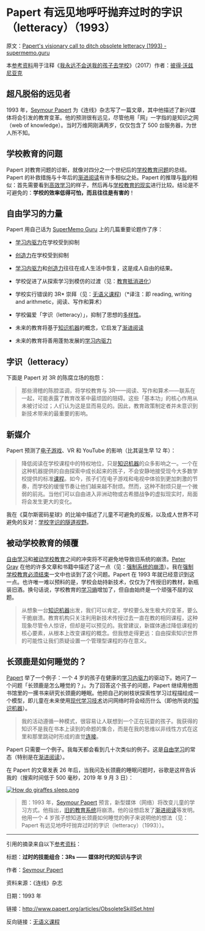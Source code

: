# Papert 有远见地呼吁抛弃过时的字识（letteracy）（1993）

原文：[Papert's visionary call to ditch obsolete letteracy (1993) - supermemo.guru](https://supermemo.guru/wiki/Papert's_visionary_call_to_ditch_obsolete_letteracy_(1993))

本[参考资料](https://supermemo.guru/wiki/References)用于注释《[我永远不会送我的孩子去学校](https://supermemo.guru/wiki/Problem_of_Schooling)》（2017）作者：[彼得·沃兹尼亚克](https://supermemo.guru/wiki/Piotr_Wozniak)

## 超凡脱俗的远见者

1993 年，[Seymour Papert](https://supermemo.guru/wiki/Seymour_Papert) 为《连线》杂志写了一篇文章，其中他描述了新兴媒体将会引发的教育变革。他的预测很有远见，尽管他用「网」一字指的是知识之网（web of knowledge）。当时万维网刚满两岁，仅仅包含了 500 台服务器，为世人所不知。

## 学校教育的问题

Papert 对教育问题的诊断，就像对四分之一个世纪后的[学校教育问题](https://supermemo.guru/wiki/Problem_of_schooling)的总结。Papert 的补救措施与十年后的[渐进阅读](https://supermemo.guru/wiki/Incremental_reading)有许多相似之处。Papert 的推理与[我](https://supermemo.guru/wiki/Piotr_Wozniak)的相似：首先需要看到[高效学习](https://supermemo.guru/wiki/Free_learning)的样子，然后再与[学校教育的现实](https://supermemo.guru/wiki/Prussian_Education_System)进行比较。结论是不可避免的：**学校的效率低得可怕，而且往往是有害的**！

## 自由学习的力量

Papert 用自己话为 [SuperMemo Guru](https://supermemo.guru/wiki/SuperMemo_Guru) 上的几篇重要论题作了序：

- [学习内驱力](https://supermemo.guru/wiki/Learn_drive)在学校受到抑制

- [创造力](https://supermemo.guru/wiki/Creativity)在学校受到抑制

- [学习内驱力](https://supermemo.guru/wiki/Learn_drive)和[创造力](https://supermemo.guru/wiki/Creativity)往往在成人生活中恢复，这是成人自由的结果。

- 学校促进了从探索学习到模仿的过渡（见：[教育抵消进化](https://supermemo.guru/wiki/Education_counteracts_evolution)）

- 学校实行错误的 3R\* 崇拜（见：[无语义课程](https://supermemo.guru/wiki/Asemantic_curriculum))（\*译注：即 reading, writing and arithmetic，阅读、写作和算术）

- 学校偏爱「字识（letteracy）」，抑制了思想的[多样性](https://supermemo.guru/wiki/Diversity)。

- 未来的教育将基于[知识机器](https://supermemo.guru/wiki/Knowledge_Machine)的概念，它启发了[渐进阅读](https://supermemo.guru/wiki/Incremental_reading)

- 未来的教育将善用蓬勃发展的[学习内驱力](https://supermemo.guru/wiki/Learn_drive)

## 字识（letteracy）

下面是 Papert 对 3R 的陈腐立场的抱怨：

> 那些滑稽的陈腔滥调，将学校教育与 3R——阅读、写作和算术——联系在一起，可能表露了教育改革中最顽固的阻碍。这些「基本功」的核心作用从未被讨论过；人们认为这是显而易见的。因此，教育政策制定者并未意识到新技术带来的最重要的影响。

## 新媒介

Papert 预测了[电子游戏](https://supermemo.guru/wiki/Videogames)、VR 和 YouTube 的影响（比其诞生早 12 年）：

> 降低阅读在学校课程中的特权地位，只是[知识机器](https://supermemo.guru/wiki/Knowledge_Machine)的众多影响之一。一个在这种机器提供的自由探索中成长起来的孩子，不会安静地接受现今大多数学校提供的标准[课程](https://supermemo.guru/wiki/Curriculum)。如今，孩子们在电子游戏和电视中体验到更加刺激的节奏，而学校的缓慢节奏让他们越来越不耐烦。然而，这种不耐烦只是一个微弱的前兆。当他们可以自由进入非洲动物或古希腊战争的虚拟现实时，局面将会发生更大的变化。

我在《莫尔斯密码星球》的比喻中描述了儿童不可避免的反叛，以及成人世界不可避免的反对：[学校字识的隧道视野](https://supermemo.guru/wiki/Tunnel_vision_of_school_letteracy)。

## 被动学校教育的倾覆

[自由学习](https://supermemo.guru/wiki/Free_learning)和[被动学校教育](https://supermemo.guru/wiki/Passive_schooling)之间的冲突将不可避免地导致旧系统的崩溃。[Peter Gray](https://supermemo.guru/wiki/Peter_Gray) 在他的许多文章和书籍中描述了这一点（见：[强制系统的崩溃](https://supermemo.guru/wiki/Gray:_Coercive_school_system_will_collapse_soon)）。我在[强制学校教育必须结束](https://supermemo.guru/wiki/Compulsory_schooling_must_end)一文中也谈到了这个问题。Papert 在 1993 年就已经意识到这一点。也许唯一难以预料的是，学校会劫持新技术，仅仅为了传授旧的教材，新瓶装旧酒。换句话说，学校教育的[学习熵](https://supermemo.guru/wiki/Learntropy)增加了，但自由始终是一个顽强不屈的议题。

> 从想象一台[知识机器](https://supermemo.guru/wiki/Knowledge_Machine)出发，我们可以肯定，学校要么发生极大的变革，要么干脆崩溃。教育机构只关注利用新技术传授过去一直在教的相同课程，这种现象尽管令人惊讶，但却是可以预见的。我曾建议，新媒体通过降低课程的核心要素，从根本上改变课程的概念。但我想走得更远：自由探索知识世界的可能性让我们质疑设置一个管理型课程的存在意义。

## 长颈鹿是如何睡觉的？

[Papert](https://supermemo.guru/wiki/Papert) 举了一个例子：一个 4 岁的孩子在健康的[学习内驱力](https://supermemo.guru/wiki/Learn_drive)的驱动下。她问了一个问题「长颈鹿是怎么睡觉的？」。为了回答这个孩子的问题，Papert 继续用他图书馆里的一摞书来研究长颈鹿的睡眠。他把自己的树枝状探索性学习过程描绘成一个模型，即儿童在未来使用[现代学习技术](https://supermemo.guru/wiki/Incremental_reading)访问网络时将会经历什么（即他所说的[知识机器](https://supermemo.guru/wiki/Knowledge_Machine)）。

> 我的活动遵循一种模式，很容易让人联想到一个正在玩耍的孩子。我获得的知识不是我在书本上读到的命题的集合，而是在我的思维以非线性方式在这里和那里跳动时形成的直觉[连接](https://supermemo.guru/wiki/Semantic_framework)。

Papert 只需要一个例子。我每天都会看到几十次类似的例子。这是[自由学习](https://supermemo.guru/wiki/Free_learning)的常态（特别是在[渐进阅读](https://supermemo.guru/wiki/Incremental_reading)）。

在 Papert 的文章发表 26 年后，当我问及长颈鹿的睡眠问题时，谷歌是这样告诉我的（搜索时间低于 500 毫秒，2019 年 9 月 3 日）：

[![How do giraffes sleep.png](https://supermemo.guru/images/thumb/9/9f/How_do_giraffes_sleep.png/600px-How_do_giraffes_sleep.png)](https://supermemo.guru/wiki/File:How_do_giraffes_sleep.png)

> 图：1993 年，[Seymour Papert](https://supermemo.guru/wiki/Seymour_Papert) 预言，新型媒体（网络）将改变儿童的学习方式。他指出，[旧的教育系统](https://supermemo.guru/wiki/Prussian_education_system)将崩溃。他的设想启发了[渐进阅读](https://supermemo.guru/wiki/Incremental_reading)等发明。他用一个 4 岁孩子想知道长颈鹿如何睡觉的例子来说明他的想法（见：Papert 有远见地呼吁抛弃过时的字识（letteracy）（1993））。

------

引用的摘录来自以下[参考资料](https://supermemo.guru/wiki/References)：

标题：**过时的技能组合：3Rs —— 媒体时代的知识与字识**

作者：[Seymour Papert](https://supermemo.guru/wiki/Seymour_Papert)

资料来源：《连线》杂志

日期：1993 年

链接：http://www.papert.org/articles/ObsoleteSkillSet.html

反向链接：[无语义课程](https://supermemo.guru/wiki/Asemantic_curriculum)